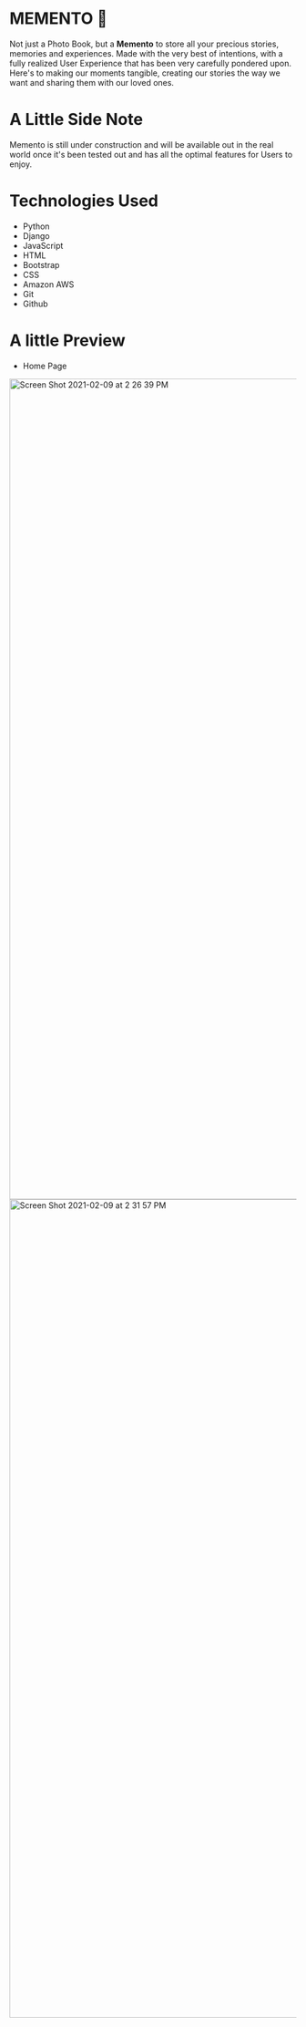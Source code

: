 # MEMENTO :fairy:

Not just a Photo Book, but a **Memento** to store all your precious stories, memories and experiences. Made with the very best of intentions, with a fully realized User Experience that has been very carefully pondered upon. Here's to making our moments tangible, creating our stories the way we want and sharing them with our loved ones.      

# A Little Side Note

Memento is still under construction and will be available out in the real world once it's been tested out and has all the optimal features for Users to enjoy.

# Technologies Used

- Python
- Django
- JavaScript
- HTML
- Bootstrap
- CSS
- Amazon AWS
- Git
- Github

# A little Preview

- Home Page

<img width="1440" alt="Screen Shot 2021-02-09 at 2 26 39 PM" src="https://user-images.githubusercontent.com/73917422/107416822-eca01780-6ae2-11eb-87a3-7c9ee482bd90.png">


<img width="1436" alt="Screen Shot 2021-02-09 at 2 31 57 PM" src="https://user-images.githubusercontent.com/73917422/107417500-abf4ce00-6ae3-11eb-8702-8401a9a50ff3.png">
